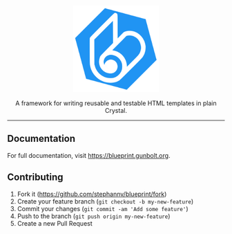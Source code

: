 <p align="center">
  <a href="https://blueprint.gunbolt.org" target="_blank">
    <picture>
      <img alt="Blueprint" src="https://raw.githubusercontent.com/gunbolt/blueprint/HEAD/.github/blueprint-logo.svg" width="200" height="200" style="max-width: 100%;">
    </picture>
  </a>
</p>

<p align="center">
  A framework for writing reusable and testable HTML templates in plain Crystal.
</p>

------

## Documentation

For full documentation, visit <https://blueprint.gunbolt.org>.

## Contributing

1. Fork it (<https://github.com/stephannv/blueprint/fork>)
2. Create your feature branch (`git checkout -b my-new-feature`)
3. Commit your changes (`git commit -am 'Add some feature'`)
4. Push to the branch (`git push origin my-new-feature`)
5. Create a new Pull Request
